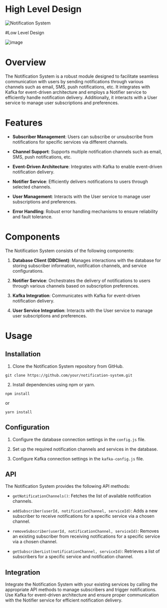 
# High Level Design

![Notification System](https://github.com/adityagoyal204/Notification_System/assets/58358589/491c8a96-ae64-4189-8380-5dbcf97c8488)

#Low Level Design

![image](https://github.com/adityagoyal204/Notification_System/assets/58358589/1de8d763-a9c1-480c-a95e-b36a632ae4f8)




# Overview

The Notification System is a robust module designed to facilitate seamless communication with users by sending notifications through various channels such as email, SMS, push notifications, etc. It integrates with Kafka for event-driven architecture and employs a Notifier service to efficiently handle notification delivery. Additionally, it interacts with a User service to manage user subscriptions and preferences.

# Features

- **Subscriber Management**: Users can subscribe or unsubscribe from notifications for specific services via different channels.
  
- **Channel Support**: Supports multiple notification channels such as email, SMS, push notifications, etc.
  
- **Event-Driven Architecture**: Integrates with Kafka to enable event-driven notification delivery.
  
- **Notifier Service**: Efficiently delivers notifications to users through selected channels.
  
- **User Management**: Interacts with the User service to manage user subscriptions and preferences.
  
- **Error Handling**: Robust error handling mechanisms to ensure reliability and fault tolerance.

# Components

The Notification System consists of the following components:

1. **Database Client (DBClient)**: Manages interactions with the database for storing subscriber information, notification channels, and service configurations.

2. **Notifier Service**: Orchestrates the delivery of notifications to users through various channels based on subscription preferences.

3. **Kafka Integration**: Communicates with Kafka for event-driven notification delivery.

4. **User Service Integration**: Interacts with the User service to manage user subscriptions and preferences.

# Usage

## Installation

1. Clone the Notification System repository from GitHub.

```
git clone https://github.com/your/notification-system.git
```

2. Install dependencies using npm or yarn.

```
npm install
```

or

```
yarn install
```

## Configuration

1. Configure the database connection settings in the `config.js` file.

2. Set up the required notification channels and services in the database.

3. Configure Kafka connection settings in the `kafka-config.js` file.

## API

The Notification System provides the following API methods:

- `getNotificationChannels()`: Fetches the list of available notification channels.
  
- `addSubscriber(userId, notificationChannel, serviceId)`: Adds a new subscriber to receive notifications for a specific service via a chosen channel.

- `removeSubscriber(userId, notificationChannel, serviceId)`: Removes an existing subscriber from receiving notifications for a specific service via a chosen channel.

- `getSubscriberList(notificationChannel, serviceId)`: Retrieves a list of subscribers for a specific service and notification channel.

## Integration

Integrate the Notification System with your existing services by calling the appropriate API methods to manage subscribers and trigger notifications. Use Kafka for event-driven architecture and ensure proper communication with the Notifier service for efficient notification delivery.
